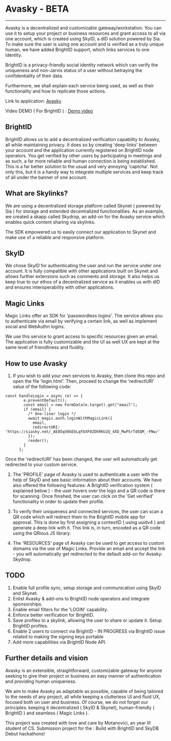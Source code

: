 # Avasky - BETA

---


Avasky is a decentralized and customizable gateway/workstation. You can use it to setup your project or business resources and grant access to all via one account, which is created using SkyID, a dID solution powered by Sia. To make sure the user is using one account and is verified as a truly unique human, we have added BrightID support, which links services to one identity.

BrightID is a privacy-friendly social identity network which can verify the uniqueness and non-Jarvis status of a user without betraying the confidentiality of their data.

Furthermore, we shall explain each service being used, as well as their functionality and how to replicate those actions.

Link to application: [Avasky](https://siasky.net/_AGAipVa9cj5uTHZIGTlbJum05N_ghmBlKFy_yiW93EMVQ/)

Video DEMO ( For BrightID ) : [Demo video]()

## BrightID



BrightID allows us to add a decentralized verification capability to Avasky, all while maintaining privacy. It does so by creating 'deep links' between your account and the application currently registered on BrightID node operators. You get verified by other users by participating in meetings and as such, a far more reliable and human connection is being established. This is a far better solution to the usual and very annoying 'captcha'. Not only this, but it is a handy way to integrate multiple services and keep track of all under the banner of one account.

## What are Skylinks?



We are using a decentralized storage platform called Skynet ( powered by Sia ) for storage and extended decentralized functionalities. As an example, we created a skapp called Skydrop, an add-on for the Avasky service which enables quick content sharing via skylinks.

The SDK empowered us to easily connect our application to Skynet and make use of a reliable and responsive platform.

## SkyID

We chose SkyID for authenticating the user and run the service under one account. It is fully compatible with other applications built on Skynet and allows further extensions such as comments and storage. It also helps us keep true to our ethos of a decentralized service as it enables us with dID and ensures interoperability with other applications.

## Magic Links



Magic Links offer an SDK for 'passwordless logins'. The service allows you to authenticate via email by verifying a certain link, as well as implement social and WebAuthn logins.

We use this service to grant access to specific resources given an email. The application is fully customizable and the UI as well UX
are kept at the same level of friendliness and fluidity.

## How to use Avasky

1. If you wish to add your own services to Avasky, then clone this repo and open the file 'login.html'.
Then, proceed to change the 'redirectURI' value of the following code:

```
const handleLogin = async (e) => {
        e.preventDefault();
        const email = new FormData(e.target).get("email");
        if (email) {
          /* One-liner login */
          await magic.auth.loginWithMagicLink({ 
			email,
			redirectURI: 'https://siasky.net/_AE85qV8kEbLqYbXF0ZOhRKU2Q_4XD_MwPSrTdEQM_-PNw/'
		  });
          render();
        }
      };

```
Once the 'redirectURI' has been changed, the user will automatically get redirected to your custom service.

2. The 'PROFILE' page of Avasky is used to authenticate a user with the help of SkyID and see basic information about their accounts. We have also offered the following features: A BrightID verification system ( explained below ) - the user hovers over the logo and a QR code is there for scanning. Once finished, the user can click on the 'Get verified' functionality in order to update their profile.

3. To verify their uniqueness and connected services, the user can scan a QR code which will redirect them to the BrightID mobile app for approval. This is done by first assigning a contextID ( using uuidv4 ) and generate a deep link with it. This link is, in turn, encoded as a QR code using the QRious JS library.

4. The 'RESOURCES' page of Avasky can be used to get access to custom domains via the use of Magic Links. Provide an email and accept the link - you will automatically get redirected to the default add-on for Avasky: Skydrop.


## TODO

1. Enable full profile sync, setup storage and communication using SkyID and Skynet.
2. Enlist Avasky & add-ons to BrightID node operators and integrate sponsorships.
3. Enable email filters for the 'LOGIN' capability.
4. Enforce better verification for BrightID.
5. Save profiles to a skylink, allowing the user to share or update it. Setup BrightID profiles.
6. Enable 2 users to connect via BrightID - IN PROGRESS via BrightID issue related to making the signing keys portable
7. Add more capabilities via BrightID Node API.

## Further details and vision

Avasky is an extensible, straightforward, customizable gateway for anyone seeking to give their project or business an easy manner of authentication and providing human uniqueness.

We aim to make Avasky as adaptable as possible, capable of being tailored to the needs of any project, all while keeping a clutterless UI and fluid UX, focused both on user and business. Of course, we do not forget our principles: keeping it decentralized ( SkyID & Skynet), human-friendly ( BrightID ) and seamless ( Magic Links ).

This project was created with love and care by Motanovici, an year III student of CS. Submission project for the : Build with BrightID and SkyDB Debut hackathons!
